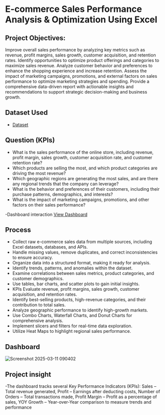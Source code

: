 # E-commerce Sales Performance Analysis & Optimization Using Excel

## Project Objectives:
Improve overall sales performance by analyzing key metrics such as revenue, profit margins, sales growth, customer acquisition, and retention rates.
Identify opportunities to optimize product offerings and categories to maximize sales revenue.
Analyze customer behavior and preferences to enhance the shopping experience and increase retention.
Assess the impact of marketing campaigns, promotions, and external factors on sales performance to optimize marketing strategies and spending.
Provide a comprehensive data-driven report with actionable insights and recommendations to support strategic decision-making and business growth.

## Dataset Used
- <a href="https://github.com/KirankumarB17/-Ecommerce-Sales-Analysis-/blob/main/Ecommerce%20Sales%20Analysis.xlsx">Dataset</a>

## Question (KPIs)
- What is the sales performance of the online store, including revenue, profit margin, sales growth, customer acquisition rate, and customer retention rate?
- Which products are selling the most, and which product categories are driving the most revenue?
- Which geographic regions are generating the most sales, and are there any regional trends that the company can leverage?
- What is the behavior and preferences of their customers, including their purchase patterns, demographics, and interests?
- What is the impact of marketing campaigns, promotions, and other factors on their sales performance?
  
-Dashboard interaction <a href="https://github.com/KirankumarB17/-Ecommerce-Sales-Analysis-/blob/main/Screenshot%202025-03-11%20090402.png">View Dashboard<a/>

## Process
- Collect raw e-commerce sales data from multiple sources, including Excel datasets, databases, and APIs.
- Handle missing values, remove duplicates, and correct inconsistencies to ensure accuracy.
- Organize data into a structured format, making it ready for analysis.
- Identify trends, patterns, and anomalies within the dataset.
- Examine correlations between sales metrics, product categories, and customer demographics.
- Use tables, bar charts, and scatter plots to gain initial insights.
- KPIs Evaluate revenue, profit margins, sales growth, customer acquisition, and retention rates.
- Identify best-selling products, high-revenue categories, and their contribution to total sales.
- Analyze geographic performance to identify high-growth markets.
- Use Combo Charts, Waterfall Charts, and Donut Charts for comprehensive analysis.
- Implement slicers and filters for real-time data exploration.
- Utilize Heat Maps to highlight regional sales performance.

## Dashboard  
![Screenshot 2025-03-11 090402](https://github.com/user-attachments/assets/975740bb-8a19-4a44-b059-03f02214320b)

## Project insight
-The dashboard tracks several Key Performance Indicators (KPIs):
Sales – Total revenue generated,
 Profit – Earnings after deducting costs,
 Number of Orders – Total transactions made,
 Profit Margin – Profit as a percentage of sales,
 YOY Growth – Year-over-Year comparison to measure trends and performance

 





